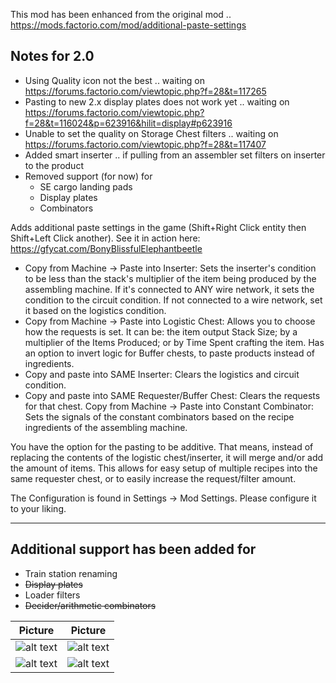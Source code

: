This mod has been enhanced from the original mod .. https://mods.factorio.com/mod/additional-paste-settings

## Notes for 2.0
- Using Quality icon not the best .. waiting on https://forums.factorio.com/viewtopic.php?f=28&t=117265
- Pasting to new 2.x display plates does not work yet .. waiting on https://forums.factorio.com/viewtopic.php?f=28&t=116024&p=623916&hilit=display#p623916
- Unable to set the quality on Storage Chest filters .. waiting on https://forums.factorio.com/viewtopic.php?f=28&t=117407
- Added smart inserter .. if pulling from an assembler set filters on inserter to the product
- Removed support (for now) for
  - SE cargo landing pads
  - Display plates
  - Combinators


Adds additional paste settings in the game (Shift+Right Click entity then Shift+Left Click another).
See it in action here: https://gfycat.com/BonyBlissfulElephantbeetle

- Copy from Machine -> Paste into Inserter: Sets the inserter's condition to be less than the stack's multiplier of the item being produced by the assembling machine. If it's connected to ANY wire network, it sets the condition to the circuit condition. If not connected to a wire network, set it based on the logistics condition.
- Copy from Machine -> Paste into Logistic Chest: Allows you to choose how the requests is set. It can be: the item output Stack Size; by a multiplier of the Items Produced; or by Time Spent crafting the item. Has an option to invert logic for Buffer chests, to paste products instead of ingredients.
- Copy and paste into SAME Inserter: Clears the logistics and circuit condition.
- Copy and paste into SAME Requester/Buffer Chest: Clears the requests for that chest.
Copy from Machine -> Paste into Constant Combinator: Sets the signals of the constant combinators based on the recipe ingredients of the assembling machine.

You have the option for the pasting to be additive. That means, instead of replacing the contents of the logistic chest/inserter, it will merge and/or add the amount of items. This allows for easy setup of multiple recipes into the same requester chest, or to easily increase the request/filter amount.

The Configuration is found in Settings -> Mod Settings. Please configure it to your liking.

___
## Additional support has been added for
- Train station renaming
- ~~Display plates~~
- Loader filters
- ~~Decider/arithmetic combinators~~

Picture | Picture |
--- | ---|
![alt text](https://assets-mod.factorio.com/assets/c4504336d9acd9b823752f5feb6d9a3c61411ffe.png) | ![alt text](https://assets-mod.factorio.com/assets/27347056dba7cab3d7dc74fe9e3a88534e7f1857.png "display plates")|
![alt text](https://assets-mod.factorio.com/assets/7a2c25b74cba558c6bef2dbe40878561e41b48cf.png "loaders")|![alt text](https://assets-mod.factorio.com/assets/714ce416d740d493eb89384cb78844719b2fb3b6.png "combinators")|
